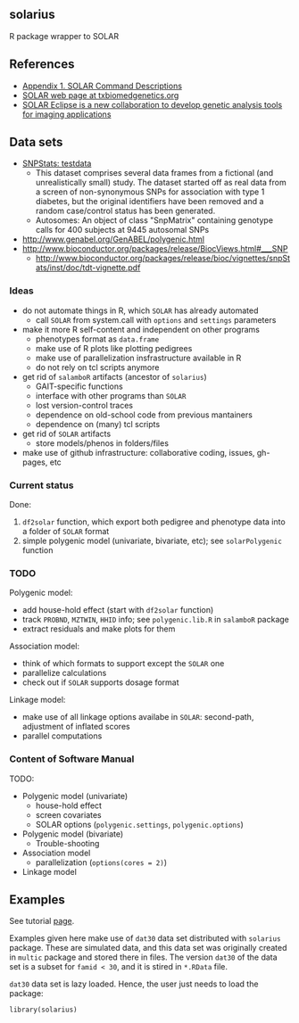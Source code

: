 ## solarius

R package wrapper to SOLAR

## References

* [Appendix 1. SOLAR Command Descriptions](http://helix.nih.gov/Documentation/solar-6.6.2-doc/91.appendix_1_text.html)
* [SOLAR web page at txbiomedgenetics.org](http://solar.txbiomedgenetics.org/)
* [SOLAR Eclipse is a new collaboration to develop genetic analysis tools for imaging applications](http://www.nitrc.org/projects/se_linux/)

## Data sets

* [SNPStats: testdata](http://www.bioconductor.org/packages/release/bioc/html/snpStats.html)
  * This dataset comprises several data frames from a fictional (and unrealistically small) study. The
dataset started off as real data from a screen of non-synonymous SNPs for association with type 1
diabetes, but the original identifiers have been removed and a random case/control status has been
generated.
  * Autosomes: An object of class "SnpMatrix" containing genotype calls for 400 subjects at
9445 autosomal SNPs
* http://www.genabel.org/GenABEL/polygenic.html
* http://www.bioconductor.org/packages/release/BiocViews.html#___SNP
  * http://www.bioconductor.org/packages/release/bioc/vignettes/snpStats/inst/doc/tdt-vignette.pdf

### Ideas

* do not automate things in R, which `SOLAR` has already automated
  * call `SOLAR` from system.call with `options` and `settings` parameters
* make it more R self-content and independent on other programs
  * phenotypes format as `data.frame`
  * make use of R plots like plotting pedigrees
  * make use of parallelization insfrastructure available in R
  * do not rely on tcl  scripts anymore
* get rid of `salamboR` artifacts (ancestor of `solarius`)
  * GAIT-specific functions
  * interface with other programs than `SOLAR`
  * lost version-control traces
  * dependence on old-school code from previous mantainers
  * dependence on (many) tcl scripts
* get rid of `SOLAR` artifacts
  * store models/phenos in folders/files
* make use of github infrastructure: collaborative coding, issues, gh-pages, etc

### Current status

Done:

1. `df2solar` function, which export both pedigree and phenotype data into a folder of `SOLAR` format
2. simple polygenic model (univariate, bivariate, etc); see `solarPolygenic` function

### TODO

Polygenic model:

* add house-hold effect (start with `df2solar` function)
* track `PROBND`, `MZTWIN`, `HHID` info; see `polygenic.lib.R` in `salamboR` package
* extract residuals and make plots for them

Association model:

* think of which formats to support except the `SOLAR` one
* parallelize calculations
* check out if `SOLAR` supports dosage format

Linkage model:

* make use of all linkage options availabe in `SOLAR`: second-path, adjustment of inflated scores
* parallel computations

### Content of Software Manual

TODO:

* Polygenic model (univariate)
  * house-hold effect
  * screen covariates
  * SOLAR options (`polygenic.settings`, `polygenic.options`)
* Polygenic model (bivariate)
  * Trouble-shooting
* Association model
  * parallelization (`options(cores = 2)`)
* Linkage model

## Examples 

See tutorial [page](http://ugcd.github.io/solarius/pages/tutorial.html).

Examples given here make use of `dat30` data set distributed with `solarius` package. These are simulated data, and this data set was originally created in `multic` package and stored there in files. The version `dat30` of the data set is a subset for `famid < 30`, and it is stired in `*.RData` file.

`dat30` data set is lazy loaded. Hence, the user just needs to load the package:

```
library(solarius)
```

